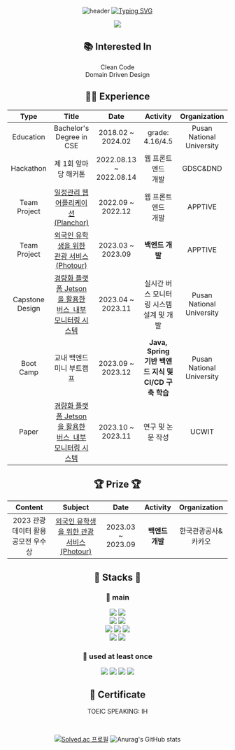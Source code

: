 
<div align = "center">
  
![header](https://capsule-render.vercel.app/api?type=waving&color=6994CDEE&text=&height=80)
[![Typing SVG](https://readme-typing-svg.demolab.com?font=Alkatra&weight=500&size=45&color=6994CDEE&center=true&vCenter=true&multiline=true&width=1000&height=100&lines=KMW's%20Github)](https://git.io/typing-svg)


<p align="center">
    <a href="https://k-kmw.tistory.com/">
        <img src="http://img.shields.io/badge/-Tech%20blog-orange?style=flat-square&logo=tistory&link=https://k-kmw.tistory.com/"/>
    </a>
</p>

## 📚 Interested In
Clean Code<br>
Domain Driven Design


## 👨‍💻 Experience 
| **Type** | **Title** | **Date** | **Activity** | **Organization** |
|:--------:|:--------:|:--------:|:--------:|:--------:|
| Education | Bachelor's Degree in CSE | 2018.02 ~ 2024.02 | grade: 4.16/4.5 | Pusan National University |
| Hackathon | 제 1회 앞마당 해커톤 | 2022.08.13 ~ 2022.08.14 | 웹 프론트엔드<br>개발 | GDSC&DND |
| Team Project | [일정관리 웹 어플리케이션 (Planchor)](https://github.com/ApptiveDev/apptive-17th-team3-fullstack) | 2022.09 ~ 2022.12 | 웹 프론트엔드<br>개발 | APPTIVE |
| Team Project | [외국인 유학생을 위한 관광 서비스 (Photour)](https://github.com/ApptiveDev/apptive-18th-friendly-backend) | 2023.03 ~ 2023.09 | **백엔드 개발** | APPTIVE |
| Capstone Design | [경량화 플랫폼 Jetson을 활용한 버스 &nbsp;내부 모니터링 시스템](https://github.com/pnucse-capstone/capstone-2023-1-26) | 2023.04 ~ 2023.11 | 실시간 버스 모니터링 시스템<br>설계 및 개발 | Pusan National University |
| Boot Camp | 교내 백엔드 미니 부트캠프 | 2023.09 ~ 2023.12 | **Java, Spring 기반 백엔드 지식 및 CI/CD 구축 학습** | Pusan National University |
| Paper | [경량화 플랫폼 Jetson을 활용한 버스 &nbsp;내부 모니터링 시스템](https://www.ntis.go.kr/ThSearchResultPaperList.do?searchCategory=rpaper&encodingSearchWord=%25EA%25B2%25BD%25EB%259F%2589%25ED%2599%2594&oldSearchWord=%EA%B2%BD%EB%9F%89%ED%99%94&encodingOldSearchWord=%25EA%25B2%25BD%25EB%259F%2589%25ED%2599%2594&resultSearchValue=&fileSearchYn=&sort=SS01%2FDESC&ntisYn=&dbt=&init=&cordisKakenYn=&is01=&originalSearchWord=%EA%B2%BD%EB%9F%89%ED%99%94&originalSearchGubun=&technologyClassification=&directorySearchYear=&directorySearchOption1=&directorySearchOption2=&directorySearchOption3=&searchWord=%EA%B2%BD%EB%9F%89%ED%99%94+%ED%94%8C%EB%9E%AB%ED%8F%BC+Jetson+TX2%EB%A5%BC+%ED%99%9C%EC%9A%A9%ED%95%9C+YOLOv5+%EB%B0%8F++DeepSORT+%EA%B8%B0%EB%B0%98+%EB%B2%84%EC%8A%A4+%EB%82%B4%EB%B6%80+%EB%AA%A8%EB%8B%88%ED%84%B0%EB%A7%81+%EC%8B%9C%EC%8A%A4%ED%85%9C+%EA%B5%AC%ED%98%84) | 2023.10 ~ 2023.11 | 연구 및 논문 작성 | UCWIT |

## :trophy: Prize :trophy:
| **Content** | **Subject** | **Date** | **Activity** | **Organization** |
|:--------:|:--------:|:--------:|:--------:|:--------:|
|2023 관광데이터 활용 공모전 우수상| [외국인 유학생을 위한 관광 서비스(Photour)](https://github.com/ApptiveDev/apptive-18th-friendly-backend) | 2023.03 ~ 2023.09 | **백엔드<br>개발** | 한국관광공사&카카오 |

## 🧩 Stacks 🧩
  ### :triangular_flag_on_post: main <br>
  <p>
    <img src="https://img.shields.io/badge/Java-007396?style=flat-square&logo=Java&logoColor=white"/>
    <img src="https://img.shields.io/badge/C++-00599C?style=flat-square&logo=C++&logoColor=white"/>
    <br>
    <img src="https://img.shields.io/badge/Spring-6DB33F?style=flat-square&logo=Spring&logoColor=white"/>
    <img src="https://img.shields.io/badge/SpringBoot-6DB33F?style=flat-square&logo=Spring Boot&logoColor=white"/>
    <br>
    <img src="https://img.shields.io/badge/EC2-FF9900?style=flat-square&logo=amazonec2&logoColor=white"/>
    <img src="https://img.shields.io/badge/RDS-527FFF?style=flat-square&logo=amazonrds&logoColor=white"/>
    <img src="https://img.shields.io/badge/S3-569A31?style=flat-square&logo=amazons3&logoColor=white">
    <br>
    <img src="https://img.shields.io/badge/mysql-4479A1?style=flat-square&logo=mysql&logoColor=white"> 
    <img src="https://img.shields.io/badge/mariaDB-003545?style=flat-square&logo=mariaDB&logoColor=white"> 
  </p>

  ### 🌱 used at least once
  <p>
    <img src="https://img.shields.io/badge/React-61DAFB?style=flat-square&logo=React&logoColor=white"/>
    <img src="https://img.shields.io/badge/node.js-339933?style=flat-square&logo=node.js&logoColor=white"/>
    <img src="https://img.shields.io/badge/javascript-F7DF1E?style=flat-square&logo=javascript&logoColor=white"/>
    <img src="https://img.shields.io/badge/python-3776AB?style=flat-square&logo=python&logoColor=white"/>
  </p>
  
## 🪪 Certificate
TOEIC SPEAKING: IH

<br>

  [![Solved.ac
프로필](http://mazassumnida.wtf/api/v2/generate_badge?boj=kmw)](https://solved.ac/kmw)
  ![Anurag's GitHub stats](https://github-readme-stats.vercel.app/api?username=k-kmw&show_icons=true&theme=radical)
  
</div>

